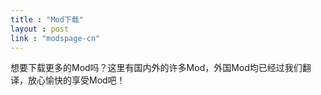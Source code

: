 ```yaml
---
title : "Mod下载"
layout : post
link : "modspage-cn"
---
```

想要下载更多的Mod吗？这里有国内外的许多Mod，外国Mod均已经过我们翻译，放心愉快的享受Mod吧！